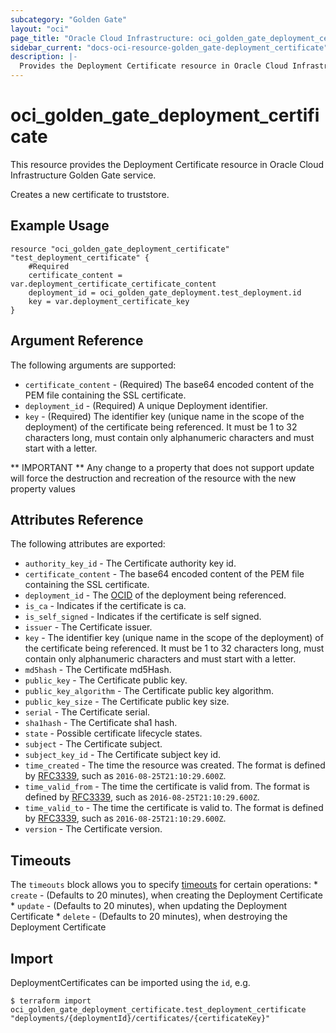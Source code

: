 ```yaml
---
subcategory: "Golden Gate"
layout: "oci"
page_title: "Oracle Cloud Infrastructure: oci_golden_gate_deployment_certificate"
sidebar_current: "docs-oci-resource-golden_gate-deployment_certificate"
description: |-
  Provides the Deployment Certificate resource in Oracle Cloud Infrastructure Golden Gate service
---
```


# oci_golden_gate_deployment_certificate
This resource provides the Deployment Certificate resource in Oracle Cloud Infrastructure Golden Gate service.

Creates a new certificate to truststore.


## Example Usage

```hcl
resource "oci_golden_gate_deployment_certificate" "test_deployment_certificate" {
	#Required
	certificate_content = var.deployment_certificate_certificate_content
	deployment_id = oci_golden_gate_deployment.test_deployment.id
	key = var.deployment_certificate_key
}
```

## Argument Reference

The following arguments are supported:

* `certificate_content` - (Required) The base64 encoded content of the PEM file containing the SSL certificate. 
* `deployment_id` - (Required) A unique Deployment identifier. 
* `key` - (Required) The identifier key (unique name in the scope of the deployment) of the certificate being referenced.  It must be 1 to 32 characters long, must contain only alphanumeric characters and must start with a letter. 


** IMPORTANT **
Any change to a property that does not support update will force the destruction and recreation of the resource with the new property values

## Attributes Reference

The following attributes are exported:

* `authority_key_id` - The Certificate authority key id. 
* `certificate_content` - The base64 encoded content of the PEM file containing the SSL certificate. 
* `deployment_id` - The [OCID](https://docs.cloud.oracle.com/iaas/Content/General/Concepts/identifiers.htm) of the deployment being referenced. 
* `is_ca` - Indicates if the certificate is ca. 
* `is_self_signed` - Indicates if the certificate is self signed. 
* `issuer` - The Certificate issuer. 
* `key` - The identifier key (unique name in the scope of the deployment) of the certificate being referenced.  It must be 1 to 32 characters long, must contain only alphanumeric characters and must start with a letter. 
* `md5hash` - The Certificate md5Hash. 
* `public_key` - The Certificate public key. 
* `public_key_algorithm` - The Certificate public key algorithm. 
* `public_key_size` - The Certificate public key size. 
* `serial` - The Certificate serial. 
* `sha1hash` - The Certificate sha1 hash. 
* `state` - Possible certificate lifecycle states. 
* `subject` - The Certificate subject. 
* `subject_key_id` - The Certificate subject key id. 
* `time_created` - The time the resource was created. The format is defined by [RFC3339](https://tools.ietf.org/html/rfc3339), such as `2016-08-25T21:10:29.600Z`. 
* `time_valid_from` - The time the certificate is valid from. The format is defined by [RFC3339](https://tools.ietf.org/html/rfc3339), such as `2016-08-25T21:10:29.600Z`. 
* `time_valid_to` - The time the certificate is valid to. The format is defined by [RFC3339](https://tools.ietf.org/html/rfc3339), such as `2016-08-25T21:10:29.600Z`. 
* `version` - The Certificate version. 

## Timeouts

The `timeouts` block allows you to specify [timeouts](https://registry.terraform.io/providers/oracle/oci/latest/docs/guides/changing_timeouts) for certain operations:
	* `create` - (Defaults to 20 minutes), when creating the Deployment Certificate
	* `update` - (Defaults to 20 minutes), when updating the Deployment Certificate
	* `delete` - (Defaults to 20 minutes), when destroying the Deployment Certificate


## Import

DeploymentCertificates can be imported using the `id`, e.g.

```
$ terraform import oci_golden_gate_deployment_certificate.test_deployment_certificate "deployments/{deploymentId}/certificates/{certificateKey}" 
```

